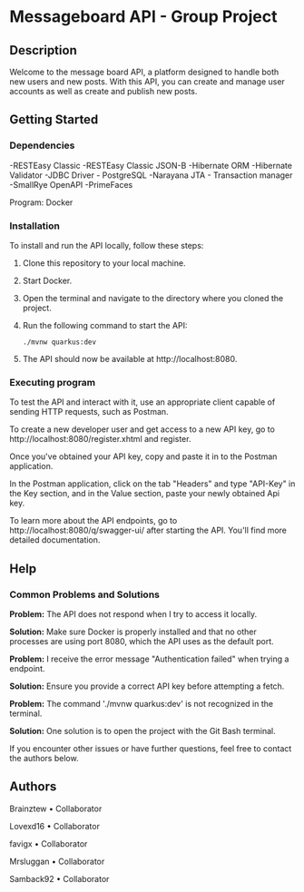 # Messageboard API - Group Project

## Description

Welcome to the message board API, a platform designed to handle both new users and new posts. With this API, you can create and manage user accounts as well as create and publish new posts.

## Getting Started

### Dependencies
-RESTEasy Classic
-RESTEasy Classic JSON-B
-Hibernate ORM
-Hibernate Validator
-JDBC Driver - PostgreSQL
-Narayana JTA - Transaction manager
-SmallRye OpenAPI
-PrimeFaces

Program: Docker

### Installation

To install and run the API locally, follow these steps:

1. Clone this repository to your local machine.

2. Start Docker.

3. Open the terminal and navigate to the directory where you cloned the project.

4. Run the following command to start the API:

    ```
    ./mvnw quarkus:dev
    ```

5. The API should now be available at http://localhost:8080.

### Executing program

To test the API and interact with it, use an appropriate client capable of sending HTTP requests, such as Postman.

To create a new developer user and get access to a new API key, go to http://localhost:8080/register.xhtml and register.

Once you've obtained your API key, copy and paste it in to the Postman application.

In the Postman application, click on the tab "Headers" and type "API-Key" in the Key section, and in the Value section, paste your newly obtained Api key.

To learn more about the API endpoints, go to http://localhost:8080/q/swagger-ui/ after starting the API. You'll find more detailed documentation.

## Help

### Common Problems and Solutions

**Problem:** The API does not respond when I try to access it locally.

**Solution:** Make sure Docker is properly installed and that no other processes are using port 8080, which the API uses as the default port.


**Problem:** I receive the error message "Authentication failed" when trying a endpoint.

**Solution:** Ensure you provide a correct API key before attempting a fetch.


**Problem:** The command './mvnw quarkus:dev' is not recognized in the terminal.

**Solution:** One solution is to open the project with the Git Bash terminal.


If you encounter other issues or have further questions, feel free to contact the authors below.

## Authors

Brainztew • Collaborator

Lovexd16 • Collaborator

favigx • Collaborator

Mrsluggan • Collaborator

Samback92 • Collaborator

